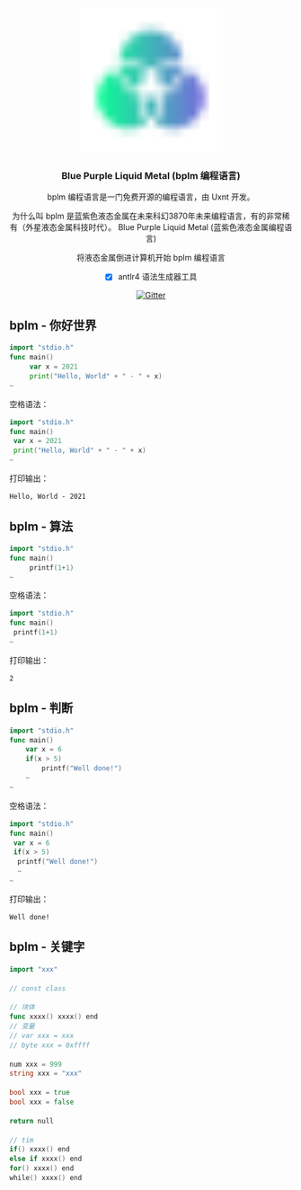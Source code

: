 <div align="center">
<a href="#">
<h1><img src="BPLM.svg" alt="Logo" width="256"></h1>
</a>

### Blue Purple Liquid Metal (bplm 编程语言)

bplm 编程语言是一门免费开源的编程语言，由 Uxnt 开发。 

为什么叫 bplm 是蓝紫色液态金属在未来科幻3870年未来编程语言，有的非常稀有（外星液态金属科技时代）。
Blue Purple Liquid Metal (蓝紫色液态金属编程语言)

将液态金属倒进计算机开始 bplm 编程语言
	
- [x] antlr4 语法生成器工具
	
[![Gitter](https://badges.gitter.im/uxnt/cpp-script.svg)](https://gitter.im/uxnt/cpp-script?utm_source=badge&utm_medium=badge&utm_campaign=pr-badge)

</div>


## bplm - 你好世界
```go
import "stdio.h"
func main()
     var x = 2021
     print("Hello, World" + " - " + x)
~

```
空格语法：
```go
import "stdio.h"
func main()
 var x = 2021
 print("Hello, World" + " - " + x)
~
```
打印输出：

```
Hello, World - 2021
```

## bplm - 算法
```go
import "stdio.h"
func main()
     printf(1+1)
~
```
空格语法：
```go
import "stdio.h"
func main()
 printf(1+1)
~
```
打印输出：

```
2
```

## bplm - 判断
```go
import "stdio.h"
func main()
	var x = 6
	if(x > 5)
		printf("Well done!")
	~
~
```
空格语法：
```go
import "stdio.h"
func main()
 var x = 6
 if(x > 5)
  printf("Well done!")
  ~
~
```
打印输出：
```
Well done!
```


## bplm - 关键字


```go
import "xxx"

// const class

// 块体
func xxxx() xxxx() end
// 变量
// var xxx = xxx
// byte xxx = 0xffff

num xxx = 999
string xxx = "xxx"

bool xxx = true 
bool xxx = false 

return null

// tim
if() xxxx() end
else if xxxx() end
for() xxxx() end
while() xxxx() end




```


